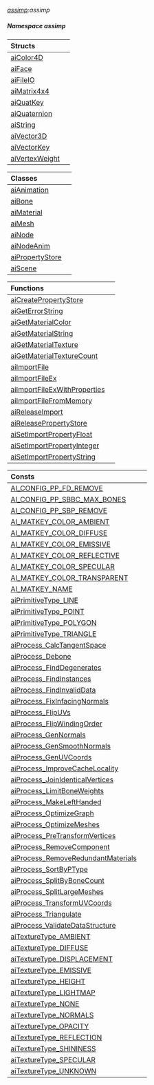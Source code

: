 _[assimp](../../modules/assimp/assimp-module.md):assimp_
##### Namespace assimp

| Structs | |
|:---|:---|
| [aiColor4D](assimp-aicolor4d.md) |  |
| [aiFace](assimp-aiface.md) |  |
| [aiFileIO](assimp-aifileio.md) |  |
| [aiMatrix4x4](assimp-aimatrix4x4.md) |  |
| [aiQuatKey](assimp-aiquatkey.md) |  |
| [aiQuaternion](assimp-aiquaternion.md) |  |
| [aiString](assimp-aistring.md) |  |
| [aiVector3D](assimp-aivector3d.md) |  |
| [aiVectorKey](assimp-aivectorkey.md) |  |
| [aiVertexWeight](assimp-aivertexweight.md) |  |

| Classes | |
|:---|:---|
| [aiAnimation](assimp-aianimation.md) |  |
| [aiBone](assimp-aibone.md) |  |
| [aiMaterial](assimp-aimaterial.md) |  |
| [aiMesh](assimp-aimesh.md) |  |
| [aiNode](assimp-ainode.md) |  |
| [aiNodeAnim](assimp-ainodeanim.md) |  |
| [aiPropertyStore](assimp-aipropertystore.md) |  |
| [aiScene](assimp-aiscene.md) |  |

| Functions | |
|:---|:---|
| [aiCreatePropertyStore](assimp-aicreatepropertystore.md) |  |
| [aiGetErrorString](assimp-aigeterrorstring.md) |  |
| [aiGetMaterialColor](assimp-aigetmaterialcolor.md) |  |
| [aiGetMaterialString](assimp-aigetmaterialstring.md) |  |
| [aiGetMaterialTexture](assimp-aigetmaterialtexture.md) |  |
| [aiGetMaterialTextureCount](assimp-aigetmaterialtexturecount.md) |  |
| [aiImportFile](assimp-aiimportfile.md) |  |
| [aiImportFileEx](assimp-aiimportfileex.md) |  |
| [aiImportFileExWithProperties](assimp-aiimportfileexwithproperties.md) |  |
| [aiImportFileFromMemory](assimp-aiimportfilefrommemory.md) |  |
| [aiReleaseImport](assimp-aireleaseimport.md) |  |
| [aiReleasePropertyStore](assimp-aireleasepropertystore.md) |  |
| [aiSetImportPropertyFloat](assimp-aisetimportpropertyfloat.md) |  |
| [aiSetImportPropertyInteger](assimp-aisetimportpropertyinteger.md) |  |
| [aiSetImportPropertyString](assimp-aisetimportpropertystring.md) |  |

| Consts | |
|:---|:---|
| [AI\_CONFIG\_PP\_FD\_REMOVE](assimp-ai_config_pp_fd_remove.md) |  |
| [AI\_CONFIG\_PP\_SBBC\_MAX\_BONES](assimp-ai_config_pp_sbbc_max_bones.md) |  |
| [AI\_CONFIG\_PP\_SBP\_REMOVE](assimp-ai_config_pp_sbp_remove.md) |  |
| [AI\_MATKEY\_COLOR\_AMBIENT](assimp-ai_matkey_color_ambient.md) |  |
| [AI\_MATKEY\_COLOR\_DIFFUSE](assimp-ai_matkey_color_diffuse.md) |  |
| [AI\_MATKEY\_COLOR\_EMISSIVE](assimp-ai_matkey_color_emissive.md) |  |
| [AI\_MATKEY\_COLOR\_REFLECTIVE](assimp-ai_matkey_color_reflective.md) |  |
| [AI\_MATKEY\_COLOR\_SPECULAR](assimp-ai_matkey_color_specular.md) |  |
| [AI\_MATKEY\_COLOR\_TRANSPARENT](assimp-ai_matkey_color_transparent.md) |  |
| [AI\_MATKEY\_NAME](assimp-ai_matkey_name.md) |  |
| [aiPrimitiveType\_LINE](assimp-aiprimitivetype_line.md) |  |
| [aiPrimitiveType\_POINT](assimp-aiprimitivetype_point.md) |  |
| [aiPrimitiveType\_POLYGON](assimp-aiprimitivetype_polygon.md) |  |
| [aiPrimitiveType\_TRIANGLE](assimp-aiprimitivetype_triangle.md) |  |
| [aiProcess\_CalcTangentSpace](assimp-aiprocess_calctangentspace.md) |  |
| [aiProcess\_Debone](assimp-aiprocess_debone.md) |  |
| [aiProcess\_FindDegenerates](assimp-aiprocess_finddegenerates.md) |  |
| [aiProcess\_FindInstances](assimp-aiprocess_findinstances.md) |  |
| [aiProcess\_FindInvalidData](assimp-aiprocess_findinvaliddata.md) |  |
| [aiProcess\_FixInfacingNormals](assimp-aiprocess_fixinfacingnormals.md) |  |
| [aiProcess\_FlipUVs](assimp-aiprocess_flipuvs.md) |  |
| [aiProcess\_FlipWindingOrder](assimp-aiprocess_flipwindingorder.md) |  |
| [aiProcess\_GenNormals](assimp-aiprocess_gennormals.md) |  |
| [aiProcess\_GenSmoothNormals](assimp-aiprocess_gensmoothnormals.md) |  |
| [aiProcess\_GenUVCoords](assimp-aiprocess_genuvcoords.md) |  |
| [aiProcess\_ImproveCacheLocality](assimp-aiprocess_improvecachelocality.md) |  |
| [aiProcess\_JoinIdenticalVertices](assimp-aiprocess_joinidenticalvertices.md) |  |
| [aiProcess\_LimitBoneWeights](assimp-aiprocess_limitboneweights.md) |  |
| [aiProcess\_MakeLeftHanded](assimp-aiprocess_makelefthanded.md) |  |
| [aiProcess\_OptimizeGraph](assimp-aiprocess_optimizegraph.md) |  |
| [aiProcess\_OptimizeMeshes](assimp-aiprocess_optimizemeshes.md) |  |
| [aiProcess\_PreTransformVertices](assimp-aiprocess_pretransformvertices.md) |  |
| [aiProcess\_RemoveComponent](assimp-aiprocess_removecomponent.md) |  |
| [aiProcess\_RemoveRedundantMaterials](assimp-aiprocess_removeredundantmaterials.md) |  |
| [aiProcess\_SortByPType](assimp-aiprocess_sortbyptype.md) |  |
| [aiProcess\_SplitByBoneCount](assimp-aiprocess_splitbybonecount.md) |  |
| [aiProcess\_SplitLargeMeshes](assimp-aiprocess_splitlargemeshes.md) |  |
| [aiProcess\_TransformUVCoords](assimp-aiprocess_transformuvcoords.md) |  |
| [aiProcess\_Triangulate](assimp-aiprocess_triangulate.md) |  |
| [aiProcess\_ValidateDataStructure](assimp-aiprocess_validatedatastructure.md) |  |
| [aiTextureType\_AMBIENT](assimp-aitexturetype_ambient.md) |  |
| [aiTextureType\_DIFFUSE](assimp-aitexturetype_diffuse.md) |  |
| [aiTextureType\_DISPLACEMENT](assimp-aitexturetype_displacement.md) |  |
| [aiTextureType\_EMISSIVE](assimp-aitexturetype_emissive.md) |  |
| [aiTextureType\_HEIGHT](assimp-aitexturetype_height.md) |  |
| [aiTextureType\_LIGHTMAP](assimp-aitexturetype_lightmap.md) |  |
| [aiTextureType\_NONE](assimp-aitexturetype_none.md) |  |
| [aiTextureType\_NORMALS](assimp-aitexturetype_normals.md) |  |
| [aiTextureType\_OPACITY](assimp-aitexturetype_opacity.md) |  |
| [aiTextureType\_REFLECTION](assimp-aitexturetype_reflection.md) |  |
| [aiTextureType\_SHININESS](assimp-aitexturetype_shininess.md) |  |
| [aiTextureType\_SPECULAR](assimp-aitexturetype_specular.md) |  |
| [aiTextureType\_UNKNOWN](assimp-aitexturetype_unknown.md) |  |
